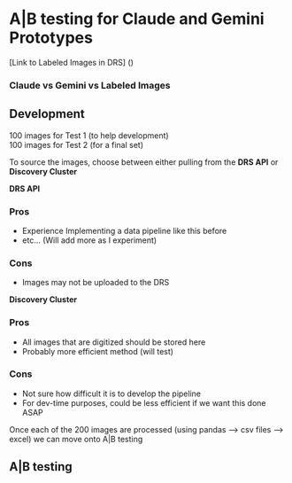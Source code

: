# A|B testing for Claude and Gemini Prototypes
[Link to Labeled Images in DRS] () 
### Claude vs Gemini vs Labeled Images

## Development
100 images for Test 1 (to help development)  
100 images for Test 2 (for a final set)  

To source the images, choose between either pulling from the **DRS API** or **Discovery Cluster**  

**DRS API**  
### Pros  
  - Experience Implementing a data pipeline like this before  
  - etc... (Will add more as I experiment)    
### Cons  
  - Images may not be uploaded to the DRS


**Discovery Cluster**  
### Pros  
  - All images that are digitized should be stored here  
  - Probably more efficient method (will test)  
### Cons  
  - Not sure how difficult it is to develop the pipeline  
  - For dev-time purposes, could be less efficient if we want this done ASAP  

Once each of the 200 images are processed (using pandas --> csv files --> excel) we can move onto A|B testing

## A|B testing
